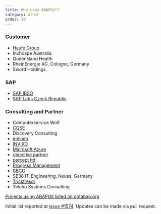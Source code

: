 ```yaml
---
title: Who uses ABAPGit?
category: other
order: 50
---
```


### Customer
* [Haufe Group](https://www.haufegroup.com/en/home)
* Inchcape Australia
* Queensland Health
* RheinEnergie AG, Cologne, Germany
* Sword Holdings

### SAP
* [SAP IBSO](https://www.sap.com/services/application-development.html)
* [SAP Labs Czeck Republic](https://www.facebook.com/SAPLabsCZ/)

### Consulting and Partner
* Computerservice Wolf
* [CQSE](https://www.cqse.eu/)
* Discovery Consulting
* [emineo](https://www.emineo.ch/)
* [INVIXO](http://invixo.com/)
* [Microsoft Azure](https://github.com/Microsoft/ABAP-SDK-for-Azure)
* [objective partner](https://www.objective-partner.de)
* [percept ltd](https://www.percept.sk)
* [Progress Management](http://www.pmconseil.com/)
* [SBCG](https://www.sbcg.com.ua/)
* SE38 IT-Engineering, Neuss, Germany
* [Tricktresor](https://www.tricktresor.de)
* Yelcho Systems Consulting

[Projects using ABAPGit listed on dotabap.org](http://dotabap.org)

Initial list reported at [issue #1574](https://github.com/larshp/abapGit/issues/1574). Updates can be made via pull request.
